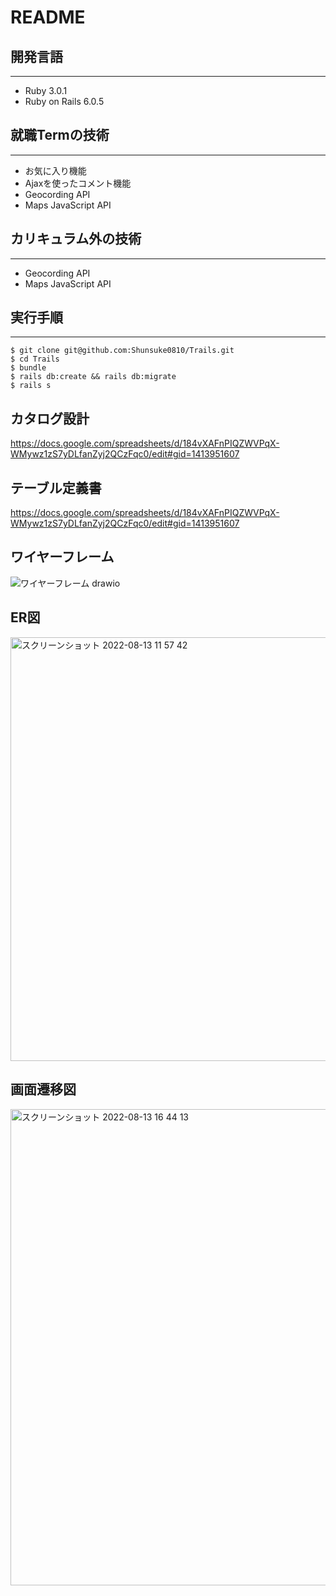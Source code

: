 # README

## 開発言語
---
- Ruby 3.0.1
- Ruby on Rails 6.0.5

## 就職Termの技術
---
- お気に入り機能
- Ajaxを使ったコメント機能
- Geocording API
- Maps JavaScript API

## カリキュラム外の技術
---
- Geocording API
- Maps JavaScript API

## 実行手順 
---

```
$ git clone git@github.com:Shunsuke0810/Trails.git
$ cd Trails
$ bundle
$ rails db:create && rails db:migrate
$ rails s
```

## カタログ設計

https://docs.google.com/spreadsheets/d/184vXAFnPIQZWVPqX-WMywz1zS7yDLfanZyj2QCzFqc0/edit#gid=1413951607

## テーブル定義書

https://docs.google.com/spreadsheets/d/184vXAFnPIQZWVPqX-WMywz1zS7yDLfanZyj2QCzFqc0/edit#gid=1413951607

## ワイヤーフレーム

![ワイヤーフレーム drawio](https://user-images.githubusercontent.com/104702253/184474312-44f5c578-ec10-449f-aeb6-b24f782fa813.png)

## ER図

<img width="678" alt="スクリーンショット 2022-08-13 11 57 42" src="https://user-images.githubusercontent.com/104702253/184474349-90aeac85-30e7-4d89-9b83-51592f0a0598.png">

## 画面遷移図

<img width="762" alt="スクリーンショット 2022-08-13 16 44 13" src="https://user-images.githubusercontent.com/104702253/184474414-e209000e-93aa-4a94-9269-8dc365657916.png">






